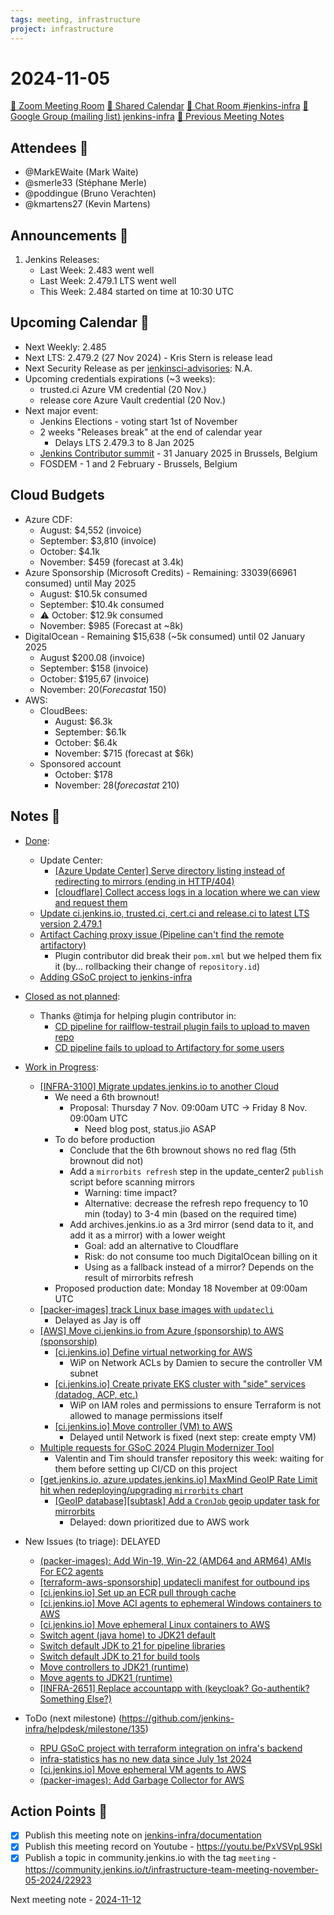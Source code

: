 ```yaml
---
tags: meeting, infrastructure
project: infrastructure
---
```

<!-- markdownlint-disable MD026-->

# 2024-11-05

[:movie_camera: Zoom Meeting Room](https://zoom.us/j/92454301214?pwd=aEVoUi9EanpaakN3L1ZxRlpDQk5Ddz09)
[:calendar: Shared Calendar](https://jenkins.io/event-calendar/)
[:speech_balloon: Chat Room #jenkins-infra](https://matrix.to/#/#jenkins-infra:matrix.org)
[:email: Google Group (mailing list) jenkins-infra](https://groups.google.com/g/jenkins-infra)
[🧠 Previous Meeting Notes](https://github.com/jenkins-infra/documentation/blob/main/meetings/2024-10-29.md)

## Attendees 👥

<!-- Handles are community.jenkins.io handles -->
* @MarkEWaite (Mark Waite)
* @smerle33 (Stéphane Merle)
* @poddingue (Bruno Verachten)
* @kmartens27 (Kevin Martens)

## Announcements :loudspeaker:

1. Jenkins Releases:
    * Last Week: 2.483 went well
    * Last Week: 2.479.1 LTS went well
    * This Week: 2.484 started on time at 10:30 UTC

## Upcoming Calendar 📆

* Next Weekly: 2.485
* Next LTS: 2.479.2 (27 Nov 2024) - Kris Stern is release lead
* Next Security Release as per [jenkinsci-advisories](https://groups.google.com/g/jenkinsci-advisories): N.A.
* Upcoming credentials expirations (~3 weeks):
    * trusted.ci Azure VM credential (20 Nov.)
    * release core Azure Vault credential (20 Nov.)
* Next major event:
    * Jenkins Elections - voting start 1st of November
    * 2 weeks "Releases break" at the end of calendar year
        * Delays LTS 2.479.3 to 8 Jan 2025
    * [Jenkins Contributor summit](https://community.jenkins.io/t/jenkins-contributor-summit-on-jan-31-2025-call-for-topics-and-ideas/21678/1) - 31 January 2025 in Brussels, Belgium
    * FOSDEM - 1 and 2 February - Brussels, Belgium

## Cloud Budgets

* Azure CDF:
    * August: $4,552 (invoice)
    * September: $3,810 (invoice)
    * October: $4.1k  
    * November: $459 (forecast at 3.4k)
* Azure Sponsorship (Microsoft Credits) - Remaining: $33039 ($66961 consumed) until May 2025
    * August: $10.5k consumed
    * September: $10.4k consumed
    * ⚠️ October: $12.9k consumed
    * November: $985 (Forecast at ~8k)
* DigitalOcean - Remaining $15,638 (~5k consumed) until 02 January 2025
    * August $200.08 (invoice)
    * September: $158 (invoice)
    * October: $195,67 (invoice) 
    * November: $20 (Forecast at ~$150)
* AWS:
    * CloudBees:
        * August: $6.3k
        * September: $6.1k
        * October: $6.4k
        * November: $715 (forecast at $6k)
    * Sponsored account
        * October: $178 
        * November: $28 (forecast at ~$210)

## Notes :book:

<!-- Generate the content below from the GHA workflow https://github.com/jenkins-infra/helpdesk/actions/workflows/infra-meeting-release.yaml -->

* [Done](https://github.com/jenkins-infra/helpdesk/milestone/134?closed=1):
    * Update Center:
        * [[Azure Update Center] Serve directory listing instead of redirecting to mirrors (ending in HTTP/404)](https://github.com/jenkins-infra/helpdesk/issues/4373)
        * [[cloudflare] Collect access logs in a location where we can view and request them](https://github.com/jenkins-infra/helpdesk/issues/4372)
  * [Update ci.jenkins.io, trusted.ci, cert.ci and release.ci to latest LTS version 2.479.1](https://github.com/jenkins-infra/helpdesk/issues/4370)
  * [Artifact Caching proxy issue (Pipeline can't find the remote artifactory)](https://github.com/jenkins-infra/helpdesk/issues/4367)
      * Plugin contributor did break their `pom.xml` but we helped them fix it (by... rollbacking their change of `repository.id`)
  * [Adding GSoC project to jenkins-infra](https://github.com/jenkins-infra/helpdesk/issues/4260)

* [Closed as not planned](https://github.com/jenkins-infra/helpdesk/milestone/134?closed=1):
    * Thanks @timja for helping plugin contributor in:
        * [CD pipeline for railflow-testrail plugin fails to upload to maven repo](https://github.com/jenkins-infra/helpdesk/issues/4371)
        * [CD pipeline fails to upload to Artifactory for some users](https://github.com/jenkins-infra/helpdesk/issues/4374)

* [Work in Progress](https://github.com/jenkins-infra/helpdesk/milestone/134):
    * [[INFRA-3100] Migrate updates.jenkins.io to another Cloud](https://github.com/jenkins-infra/helpdesk/issues/2649)
        * We need a 6th brownout!
            * Proposal: Thursday 7 Nov. 09:00am UTC -> Friday 8 Nov. 09:00am UTC
                * Need blog post, status.jio ASAP
        * To do before production
            * Conclude that the 6th brownout shows no red flag (5th brownout did not)
            * Add a `mirrorbits refresh` step in the update_center2 `publish` script before scanning mirrors
                * Warning: time impact?
                * Alternative: decrease the refresh repo frequency to 10 min (today) to 3-4 min (based on the required time)
            * Add archives.jenkins.io as a 3rd mirror (send data to it, and add it as a mirror) with a lower weight
                * Goal: add an alternative to Cloudflare
                * Risk: do not consume too much DigitalOcean billing on it
                * Using as a fallback instead of a mirror? Depends on the result of mirrorbits refresh
        * Proposed production date: Monday 18 November at 09:00am UTC
    * [[packer-images] track Linux base images with `updatecli`](https://github.com/jenkins-infra/helpdesk/issues/4365)
        * Delayed as Jay is off
    * [[AWS] Move ci.jenkins.io from Azure (sponsorship) to AWS (sponsorship)](https://github.com/jenkins-infra/helpdesk/issues/4313)
        * [[ci.jenkins.io] Define virtual networking for AWS](https://github.com/jenkins-infra/helpdesk/issues/4320)
            * WiP on Network ACLs by Damien to secure the controller VM subnet 
        * [[ci.jenkins.io] Create private EKS cluster with "side" services (datadog, ACP, etc.)](https://github.com/jenkins-infra/helpdesk/issues/4319)
            * WiP on IAM roles and permissions to ensure Terraform is not allowed to manage permissions itself
        * [[ci.jenkins.io] Move controller (VM) to AWS](https://github.com/jenkins-infra/helpdesk/issues/4315)
            * Delayed until Network is fixed (next step: create empty VM)
    * [Multiple requests for GSoC 2024 Plugin Modernizer Tool](https://github.com/jenkins-infra/helpdesk/issues/4262)
        * Valentin and Tim should transfer repository this week: waiting for them before setting up CI/CD on this project
    * [[get.jenkins.io, azure.updates.jenkins.io] MaxMind GeoIP Rate Limit hit when redeploying/upgrading `mirrorbits` chart](https://github.com/jenkins-infra/helpdesk/issues/4240)
        * [[GeoIP database][subtask] Add a `CronJob` geoip updater task for mirrorbits](https://github.com/jenkins-infra/helpdesk/issues/4278)
            * Delayed: down prioritized due to AWS work
    
* New Issues (to triage): DELAYED
    * [(packer-images): Add Win-19, Win-22 (AMD64 and ARM64) AMIs For EC2 agents](https://github.com/jenkins-infra/helpdesk/issues/4354)
    * [[terraform-aws-sponsorship] updatecli manifest for outbound ips](https://github.com/jenkins-infra/helpdesk/issues/4352)
    * [[ci.jenkins.io] Set up an ECR pull through cache](https://github.com/jenkins-infra/helpdesk/issues/4321)
    * [[ci.jenkins.io] Move ACI agents to ephemeral Windows containers to AWS](https://github.com/jenkins-infra/helpdesk/issues/4318)
    * [[ci.jenkins.io] Move ephemeral Linux containers to AWS](https://github.com/jenkins-infra/helpdesk/issues/4317)
    * [Switch agent (java home) to JDK21 default](https://github.com/jenkins-infra/helpdesk/issues/4127)
    * [Switch default JDK to 21 for pipeline libraries](https://github.com/jenkins-infra/helpdesk/issues/4126)
    * [Switch default JDK to 21 for build tools](https://github.com/jenkins-infra/helpdesk/issues/4125)
    * [Move controllers to JDK21 (runtime)](https://github.com/jenkins-infra/helpdesk/issues/4123)
    * [Move agents to JDK21 (runtime)](https://github.com/jenkins-infra/helpdesk/issues/4121)
    * [[INFRA-2651] Replace accountapp with (keycloak? Go-authentik? Something Else?)](https://github.com/jenkins-infra/helpdesk/issues/2232)


* ToDo (next milestone) (https://github.com/jenkins-infra/helpdesk/milestone/135)
    * [RPU GSoC project with terraform integration on infra's backend](https://github.com/jenkins-infra/helpdesk/issues/4246)
    * [infra-statistics has no new data since July 1st 2024](https://github.com/jenkins-infra/helpdesk/issues/4285)
    * [[ci.jenkins.io] Move ephemeral VM agents to AWS](https://github.com/jenkins-infra/helpdesk/issues/4316) 
    * [(packer-images): Add Garbage Collector for AWS](https://github.com/jenkins-infra/helpdesk/issues/4355)

## Action Points :muscle:

<!-- How To: https://github.com/jenkins-infra/runbooks/tree/main/meetings -->
* [x] Publish this meeting note on [jenkins-infra/documentation](https://github.com/jenkins-infra/documentation) 
* [x] Publish this meeting record on Youtube - https://youtu.be/PxVSVpL9SkI
* [x] Publish a topic in community.jenkins.io with the tag `meeting` - https://community.jenkins.io/t/infrastructure-team-meeting-november-05-2024/22923

Next meeting note - [2024-11-12](https://github.com/jenkins-infra/documentation/blob/main/meetings/2024-11-12.md) 